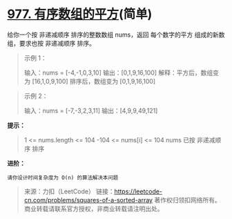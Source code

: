 # [977. 有序数组的平方](https://leetcode-cn.com/problems/squares-of-a-sorted-array/)(简单)

给你一个按 非递减顺序 排序的整数数组 nums，返回 每个数字的平方 组成的新数组，要求也按 非递减顺序 排序。

> 示例 1：
>
> 输入：nums = [-4,-1,0,3,10]
> 输出：[0,1,9,16,100]
> 解释：平方后，数组变为 [16,1,0,9,100]
> 排序后，数组变为 [0,1,9,16,100]

> 示例 2：
>
> 输入：nums = [-7,-3,2,3,11]
> 输出：[4,9,9,49,121]

**提示：**

>1 <= nums.length <= 104
>-104 <= nums[i] <= 104
>nums 已按 非递减顺序 排序

**进阶：**

`请你设计时间复杂度为 O(n) 的算法解决本问题`

> 来源：力扣（LeetCode）
> 链接：https://leetcode-cn.com/problems/squares-of-a-sorted-array
> 著作权归领扣网络所有。商业转载请联系官方授权，非商业转载请注明出处。